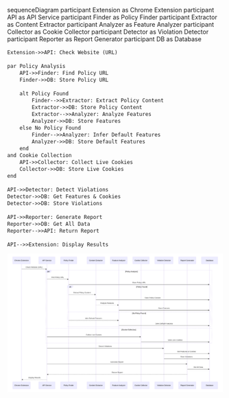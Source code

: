 sequenceDiagram
    participant Extension as Chrome Extension
    participant API as API Service
    participant Finder as Policy Finder
    participant Extractor as Content Extractor
    participant Analyzer as Feature Analyzer
    participant Collector as Cookie Collector
    participant Detector as Violation Detector
    participant Reporter as Report Generator
    participant DB as Database

    Extension->>API: Check Website (URL)

    par Policy Analysis
        API->>Finder: Find Policy URL
        Finder->>DB: Store Policy URL

        alt Policy Found
            Finder-->>Extractor: Extract Policy Content
            Extractor->>DB: Store Policy Content
            Extractor-->>Analyzer: Analyze Features
            Analyzer->>DB: Store Features
        else No Policy Found
            Finder-->>Analyzer: Infer Default Features
            Analyzer->>DB: Store Default Features
        end
    and Cookie Collection
        API->>Collector: Collect Live Cookies
        Collector->>DB: Store Live Cookies
    end

    API->>Detector: Detect Violations
    Detector->>DB: Get Features & Cookies
    Detector->>DB: Store Violations

    API->>Reporter: Generate Report
    Reporter->>DB: Get All Data
    Reporter-->>API: Return Report

    API-->>Extension: Display Results

![alt text](sequence-diagram.png)
